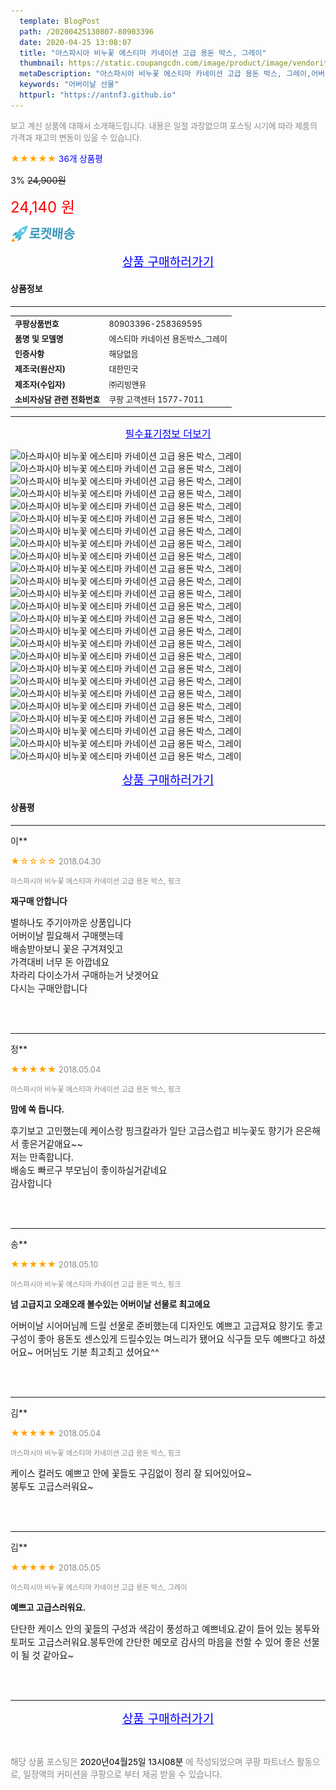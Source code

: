 ```yaml
---
  template: BlogPost
  path: /20200425130807-80903396
  date: 2020-04-25 13:08:07
  title: "아스파시아 비누꽃 에스티마 카네이션 고급 용돈 박스, 그레이"
  thumbnail: https://static.coupangcdn.com/image/product/image/vendoritem/2018/05/08/3628034845/4c4cd2f7-a190-418c-bac5-56af3640f9e4.jpg
  metaDescription: "아스파시아 비누꽃 에스티마 카네이션 고급 용돈 박스, 그레이,어버이날 선물"
  keywords: "어버이날 선물"
  httpurl: "https://antnf3.github.io"
---
```

  
<span style="color: #888;font-size:0.8rem">보고 계신 상품에 대해서 소개해드립니다.
내용은 일절 과장없으며 포스팅 시기에 따라 제품의 가격과 재고의 변동이 있을 수 있습니다.</span>
  
<span style="color: orange;">★★★★★</span> <span style="color: blue;font-size: 0.85rem;">36개 상품평</span>

<span style="font-size: 0.9rem">3%</span> <span style="font-size: 0.9rem">~~24,900원~~</span>

<span style="color: red;font-size: 1.5rem;">24,140 원</span>

![로켓배송](/assets/rocket_logo.png)

<p align="center"><a href="http://me2.do/5xN9t2vc" style="font-size: 1.2rem; color: blue;">상품 구매하러가기</a></p>

#### 상품정보

---

|                  |                       |
| ---------------- | --------------------- |
| **<span style="font-size:0.8rem;">쿠팡상품번호</span>** | <span style="font-size:0.8rem;">80903396-258369595</span> |
| **<span style="font-size:0.8rem;">품명 및 모델명</span>**    | <span style="font-size:0.8rem;">에스티마 카네이션 용돈박스_그레이</span>        |
| **<span style="font-size:0.8rem;">인증사항</span>**    | <span style="font-size:0.8rem;">해당없음</span>        |
| **<span style="font-size:0.8rem;">제조국(원산지)</span>**    | <span style="font-size:0.8rem;">대한민국</span>        |
| **<span style="font-size:0.8rem;">제조자(수입자)</span>**    | <span style="font-size:0.8rem;">㈜리빙앤유</span>        |
| **<span style="font-size:0.8rem;">소비자상담 관련 전화번호</span>**    | <span style="font-size:0.8rem;">쿠팡 고객센터 1577-7011</span>        |

---

<p align="center"><a href="http://me2.do/5xN9t2vc" style="font-size: 1rem; color: blue;">필수표기정보 더보기</a></p>

![아스파시아 비누꽃 에스티마 카네이션 고급 용돈 박스, 그레이](http://thumbnail6.coupangcdn.com/thumbnails/remote/q89/image/product/content/vendorItem/2018/05/08/258369595/311b1c19-ab96-43ef-a95e-e4dace968d24.jpg)
![아스파시아 비누꽃 에스티마 카네이션 고급 용돈 박스, 그레이](http://thumbnail6.coupangcdn.com/thumbnails/remote/q89/image/product/content/vendorItem/2018/05/08/258369595/7a6a65a7-9b85-4a3e-bcb6-871dc87b6325.jpg)
![아스파시아 비누꽃 에스티마 카네이션 고급 용돈 박스, 그레이](http://thumbnail7.coupangcdn.com/thumbnails/remote/q89/image/product/content/vendorItem/2018/05/08/258369595/2dbc5b63-a554-4f53-b395-249458ae2b3a.jpg)
![아스파시아 비누꽃 에스티마 카네이션 고급 용돈 박스, 그레이](http://thumbnail6.coupangcdn.com/thumbnails/remote/q89/image/product/content/vendorItem/2018/05/08/258369595/fd6d0f61-8bea-4bb2-b5ec-ee14088e438a.jpg)
![아스파시아 비누꽃 에스티마 카네이션 고급 용돈 박스, 그레이](http://thumbnail8.coupangcdn.com/thumbnails/remote/q89/image/product/content/vendorItem/2018/12/28/258369595/a9ae507f-ec34-4ff7-9938-82880f90fadb.jpg)
![아스파시아 비누꽃 에스티마 카네이션 고급 용돈 박스, 그레이](http://thumbnail10.coupangcdn.com/thumbnails/remote/q89/image/product/content/vendorItem/2018/05/08/258369595/68de0b2d-87a0-4d77-b207-2cf585f55dc9.jpg)
![아스파시아 비누꽃 에스티마 카네이션 고급 용돈 박스, 그레이](http://thumbnail8.coupangcdn.com/thumbnails/remote/q89/image/product/content/vendorItem/2018/05/08/258369595/92c79627-08e1-46cd-8f46-4a2913cb4046.jpg)
![아스파시아 비누꽃 에스티마 카네이션 고급 용돈 박스, 그레이](http://thumbnail7.coupangcdn.com/thumbnails/remote/q89/image/product/content/vendorItem/2018/05/08/258369595/b8e98fbc-0524-4272-95b5-025caa8b4e85.jpg)
![아스파시아 비누꽃 에스티마 카네이션 고급 용돈 박스, 그레이](http://thumbnail8.coupangcdn.com/thumbnails/remote/q89/image/product/content/vendorItem/2018/05/08/258369595/37e92ccf-6a99-4390-8505-5c460a748015.jpg)
![아스파시아 비누꽃 에스티마 카네이션 고급 용돈 박스, 그레이](http://thumbnail8.coupangcdn.com/thumbnails/remote/q89/image/product/content/vendorItem/2018/05/08/258369595/babb33a9-d42f-45af-9bcf-d4db42a17e28.jpg)
![아스파시아 비누꽃 에스티마 카네이션 고급 용돈 박스, 그레이](http://thumbnail9.coupangcdn.com/thumbnails/remote/q89/image/product/content/vendorItem/2018/05/08/258369595/6482c9fb-2ff7-439f-927a-06d955302004.jpg)
![아스파시아 비누꽃 에스티마 카네이션 고급 용돈 박스, 그레이](http://thumbnail9.coupangcdn.com/thumbnails/remote/q89/image/product/content/vendorItem/2018/05/08/258369595/67a23c40-3104-42c6-8270-2614199815a3.jpg)
![아스파시아 비누꽃 에스티마 카네이션 고급 용돈 박스, 그레이](http://thumbnail7.coupangcdn.com/thumbnails/remote/q89/image/product/content/vendorItem/2018/05/08/258369595/df404bee-dd72-41d5-9e5f-8559c06ed00b.jpg)
![아스파시아 비누꽃 에스티마 카네이션 고급 용돈 박스, 그레이](http://thumbnail6.coupangcdn.com/thumbnails/remote/q89/image/product/content/vendorItem/2018/05/08/258369595/964e3001-259c-4778-be37-db08467be9a8.jpg)
![아스파시아 비누꽃 에스티마 카네이션 고급 용돈 박스, 그레이](http://thumbnail8.coupangcdn.com/thumbnails/remote/q89/image/product/content/vendorItem/2018/05/08/258369595/54d937f1-f230-410e-82f6-9e6b5afbc883.jpg)
![아스파시아 비누꽃 에스티마 카네이션 고급 용돈 박스, 그레이](http://thumbnail7.coupangcdn.com/thumbnails/remote/q89/image/product/content/vendorItem/2018/05/08/258369595/c743cf20-6eae-44bd-9890-36c5498ad14d.jpg)
![아스파시아 비누꽃 에스티마 카네이션 고급 용돈 박스, 그레이](http://thumbnail8.coupangcdn.com/thumbnails/remote/q89/image/product/content/vendorItem/2018/05/08/258369595/cbfe0c10-215e-409c-80af-80d3ab346499.jpg)
![아스파시아 비누꽃 에스티마 카네이션 고급 용돈 박스, 그레이](http://thumbnail6.coupangcdn.com/thumbnails/remote/q89/image/product/content/vendorItem/2018/05/08/258369595/8016d2e7-c266-43c7-ab3e-5adaf0c694b8.jpg)
![아스파시아 비누꽃 에스티마 카네이션 고급 용돈 박스, 그레이](http://thumbnail9.coupangcdn.com/thumbnails/remote/q89/image/product/content/vendorItem/2018/05/08/258369595/299f22d5-3ab1-4ebd-924e-f90c2a771c30.jpg)
![아스파시아 비누꽃 에스티마 카네이션 고급 용돈 박스, 그레이](http://thumbnail9.coupangcdn.com/thumbnails/remote/q89/image/product/content/vendorItem/2018/05/08/258369595/22adb80b-eca7-4c60-ad00-8d6332a81824.jpg)
![아스파시아 비누꽃 에스티마 카네이션 고급 용돈 박스, 그레이](http://thumbnail6.coupangcdn.com/thumbnails/remote/q89/image/product/content/vendorItem/2018/05/08/258369595/042d9ead-4a9a-4886-946d-42cd9effe40f.jpg)
![아스파시아 비누꽃 에스티마 카네이션 고급 용돈 박스, 그레이](http://thumbnail6.coupangcdn.com/thumbnails/remote/q89/image/product/content/vendorItem/2018/05/08/258369595/a1872580-de41-4135-9cb8-a4dd886bc362.jpg)
![아스파시아 비누꽃 에스티마 카네이션 고급 용돈 박스, 그레이](http://thumbnail7.coupangcdn.com/thumbnails/remote/q89/image/product/content/vendorItem/2018/05/08/258369595/f5bc7c9d-d9e7-4f75-9622-058b87dcb187.jpg)
![아스파시아 비누꽃 에스티마 카네이션 고급 용돈 박스, 그레이](http://thumbnail6.coupangcdn.com/thumbnails/remote/q89/image/product/content/vendorItem/2018/05/08/258369595/3f820e1b-6588-4c58-8bf6-5d2b0bc69537.jpg)
![아스파시아 비누꽃 에스티마 카네이션 고급 용돈 박스, 그레이](http://thumbnail7.coupangcdn.com/thumbnails/remote/q89/image/product/content/vendorItem/2018/05/08/258369595/df848b29-caf8-4eae-9d4b-3ea7068b9fd9.jpg)

<p align="center"><a href="http://me2.do/5xN9t2vc" style="font-size: 1.2rem; color: blue;">상품 구매하러가기</a></p>

#### 상품평
  
---
  
이**
    
<span style="color: orange;">★☆☆☆☆</span> <span style="font-size:0.8rem;color: #888;">2018.04.30</span>
    
<span style="color: #888;font-size:0.7rem">아스파시아 비누꽃 에스티마 카네이션 고급 용돈 박스, 핑크</span>
    
<span style="font-size:0.85rem">**재구매 안합니다**</span>
    
<span style="font-size: 0.9rem;">별하나도 주기아까운 상품입니다<br/>어버이날 필요해서 구매햇는데<br/>배송받아보니 꽃은 구겨져잇고<br/>가격대비 너무 돈 아깝네요<br/>차라리 다이소가서 구매하는거 낫겟어요<br/>다시는 구매안합니다</span>
    
<br>
<br>

---
  
정**
    
<span style="color: orange;">★★★★★</span> <span style="font-size:0.8rem;color: #888;">2018.05.04</span>
    
<span style="color: #888;font-size:0.7rem">아스파시아 비누꽃 에스티마 카네이션 고급 용돈 박스, 핑크</span>
    
<span style="font-size:0.85rem">**맘에 쏙 듭니다.**</span>
    
<span style="font-size: 0.9rem;">후기보고 고민했는데 케이스랑 핑크칼라가 일단 고급스럽고 비누꽃도 향기가 은은해서 좋은거같애요~~  <br/>저는 만족합니다.<br/> 배송도 빠르구 부모님이 좋이하실거같네요<br/>감사합니다</span>
    
<br>
<br>

---
  
송**
    
<span style="color: orange;">★★★★★</span> <span style="font-size:0.8rem;color: #888;">2018.05.10</span>
    
<span style="color: #888;font-size:0.7rem">아스파시아 비누꽃 에스티마 카네이션 고급 용돈 박스, 핑크</span>
    
<span style="font-size:0.85rem">**넘 고급지고 오래오래 볼수있는 어버이날 선물로 최고에요**</span>
    
<span style="font-size: 0.9rem;">어버이날 시어머님께 드릴 선물로 준비했는데 디자인도 예쁘고 고급져요 향기도 좋고 구성이 좋아 용돈도 센스있게 드릴수있는 며느리가 됐어요 식구들 모두 예쁘다고 하셨어요~ 어머님도 기분 최고최고 셨어요^^</span>
    
<br>
<br>

---
  
김**
    
<span style="color: orange;">★★★★★</span> <span style="font-size:0.8rem;color: #888;">2018.05.04</span>
    
<span style="color: #888;font-size:0.7rem">아스파시아 비누꽃 에스티마 카네이션 고급 용돈 박스, 핑크</span>
    

    
<span style="font-size: 0.9rem;">케이스 컬러도 예쁘고 안에 꽃들도 구김없이 정리 잘 되어있어요~<br/>봉투도 고급스러워요~</span>
    
<br>
<br>

---
  
김**
    
<span style="color: orange;">★★★★★</span> <span style="font-size:0.8rem;color: #888;">2018.05.05</span>
    
<span style="color: #888;font-size:0.7rem">아스파시아 비누꽃 에스티마 카네이션 고급 용돈 박스, 그레이</span>
    
<span style="font-size:0.85rem">**예쁘고 고급스러워요.**</span>
    
<span style="font-size: 0.9rem;">단단한 케이스 안의 꽃들의 구성과 색감이 풍성하고 예쁘네요.같이 들어 있는 봉투와 토퍼도 고급스러워요.봉투안에  간단한 메모로 감사의 마음을 전할 수 있어 좋은 선물이 될 것 같아요~</span>
    
<br>
<br>


  
---
  
<p align="center"><a href="http://me2.do/5xN9t2vc" style="font-size: 1.2rem; color: blue;">상품 구매하러가기</a></p>
  
<br>
  
<span style="font-size: 0.85rem; color: #888;">해당 상품 포스팅은 <span style="color: #000;"> 2020년04월25일 13시08분 </span> 에 작성되었으며 쿠팡 파트너스 활동으로, 일정액의 커미션을 쿠팡으로 부터 제공 받을 수 있습니다.</span>